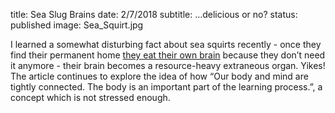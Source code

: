 title: Sea Slug Brains
date: 2/7/2018
subtitle: …delicious or no?
status: published
image: Sea_Squirt.jpg


I learned a somewhat disturbing fact about sea squirts recently - once they find their permanent home [they eat their own brain][1] because they don’t need it anymore - their brain becomes a resource-heavy extraneous organ.  Yikes!  The article continues to explore the idea of how “Our body and mind are tightly connected. The body is an important part of the learning process.”, a concept which is not stressed enough.  

[1]:	https://www.psychologytoday.com/blog/choke/201207/how-humans-learn-lessons-the-sea-squirt

[image-1]:	images/Sea_Squirt.jpg